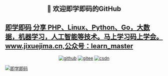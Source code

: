 <h2 align="center">👋 欢迎即学即码的GitHub</h2>
<h2 align="left"><a target="_blank" href="http://www.jixuejima.cn/">即学即码 分享 PHP、Linux、Python、Go，大数据，机器学习，人工智能等技术。马上学习码上学会。www.jixuejima.cn,公众号：learn_master </a></h2>
<p align="center">
  <a href="https://github.com/eternidad33"><img src="https://img.shields.io/badge/GitHub-ff79c6" alt="github"></a>
  <a href="https://gitee.com/eternidad33"><img src="https://img.shields.io/badge/Gitee-fe7300" alt="gitee"></a>
  <a href="https://blog.csdn.net/qq_42907802"><img src="https://img.shields.io/badge/CSDN-cf000e" alt="csdn"></a>
</p>

[![即学即码](https://github-readme-stats.vercel.app/api?username=apanly&theme=merko)](https://github.com/apanly)
